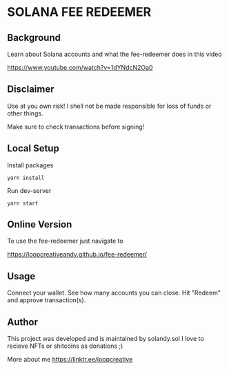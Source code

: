 # SOLANA FEE REDEEMER

## Background

Learn about Solana accounts and what the fee-redeemer does in this video

https://www.youtube.com/watch?v=1dYNdcN2Oa0

## Disclaimer

Use at you own risk!
I shell not be made responsible for loss of funds or other things.

Make sure to check transactions before signing!

## Local Setup

Install packages

```
yarn install
```

Run dev-server

```
yarn start
```

## Online Version

To use the fee-redeemer just navigate to

https://loopcreativeandy.github.io/fee-redeemer/

## Usage

Connect your wallet. See how many accounts you can close. Hit "Redeem" and approve transaction(s).

## Author

This project was developed and is maintained by solandy.sol
I love to recieve NFTs or shitcoins as donations ;)

More about me
https://linktr.ee/loopcreative
